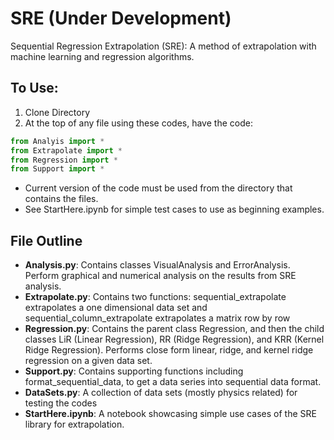 # SRE (Under Development)
Sequential Regression Extrapolation (SRE): A method of extrapolation with machine learning and regression algorithms.

## To Use:
1. Clone Directory
2. At the top of any file using these codes, have the code:
```python
from Analyis import *
from Extrapolate import *
from Regression import *
from Support import *
```
* Current version of the code must be used from the directory that contains the files.
* See StartHere.ipynb for simple test cases to use as beginning examples.

## File Outline

* **Analysis.py**: Contains classes VisualAnalysis and ErrorAnalysis.  Perform graphical and numerical analysis on the results from SRE analysis.
* **Extrapolate.py**: Contains two functions: sequential_extrapolate extrapolates a one dimensional data set and sequential_column_extrapolate extrapolates a matrix row by row
* **Regression.py**: Contains the parent class Regression, and then the child classes LiR (Linear Regression), RR (Ridge Regression), and KRR (Kernel Ridge Regression).  Performs close form linear, ridge, and kernel ridge regression on a given data set.
* **Support.py**: Contains supporting functions including format_sequential_data, to get a data series into sequential data format.
* **DataSets.py**: A collection of data sets (mostly physics related) for testing the codes
* **StartHere.ipynb**: A notebook showcasing simple use cases of the SRE library for extrapolation.
